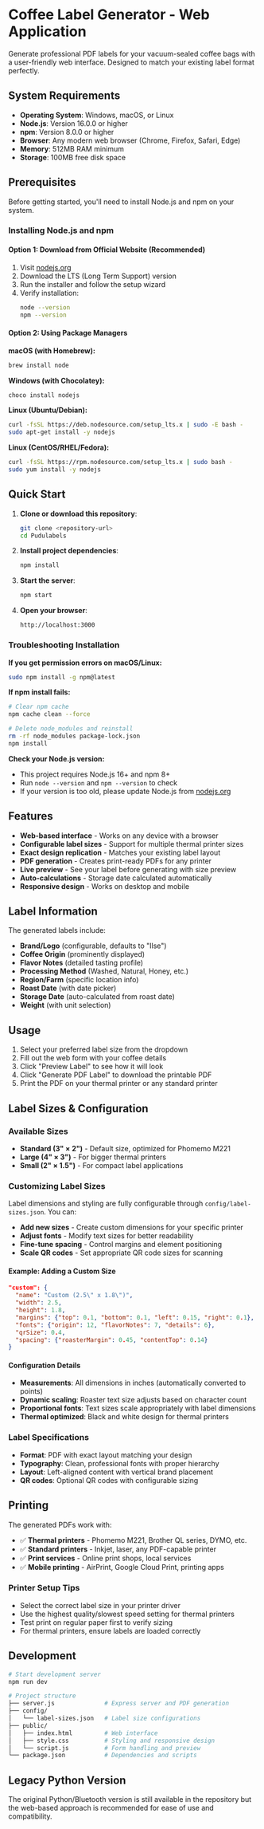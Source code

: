 # Coffee Label Generator - Web Application

Generate professional PDF labels for your vacuum-sealed coffee bags with a user-friendly web interface. Designed to match your existing label format perfectly.

## System Requirements

- **Operating System**: Windows, macOS, or Linux
- **Node.js**: Version 16.0.0 or higher
- **npm**: Version 8.0.0 or higher  
- **Browser**: Any modern web browser (Chrome, Firefox, Safari, Edge)
- **Memory**: 512MB RAM minimum
- **Storage**: 100MB free disk space

## Prerequisites

Before getting started, you'll need to install Node.js and npm on your system.

### Installing Node.js and npm

#### Option 1: Download from Official Website (Recommended)
1. Visit [nodejs.org](https://nodejs.org/)
2. Download the LTS (Long Term Support) version
3. Run the installer and follow the setup wizard
4. Verify installation:
   ```bash
   node --version
   npm --version
   ```

#### Option 2: Using Package Managers

**macOS (with Homebrew):**
```bash
brew install node
```

**Windows (with Chocolatey):**
```bash
choco install nodejs
```

**Linux (Ubuntu/Debian):**
```bash
curl -fsSL https://deb.nodesource.com/setup_lts.x | sudo -E bash -
sudo apt-get install -y nodejs
```

**Linux (CentOS/RHEL/Fedora):**
```bash
curl -fsSL https://rpm.nodesource.com/setup_lts.x | sudo bash -
sudo yum install -y nodejs
```

## Quick Start

1. **Clone or download this repository**:
   ```bash
   git clone <repository-url>
   cd Pudulabels
   ```

2. **Install project dependencies**:
   ```bash
   npm install
   ```

3. **Start the server**:
   ```bash
   npm start
   ```

4. **Open your browser**:
   ```
   http://localhost:3000
   ```

### Troubleshooting Installation

**If you get permission errors on macOS/Linux:**
```bash
sudo npm install -g npm@latest
```

**If npm install fails:**
```bash
# Clear npm cache
npm cache clean --force

# Delete node_modules and reinstall
rm -rf node_modules package-lock.json
npm install
```

**Check your Node.js version:**
- This project requires Node.js 16+ and npm 8+
- Run `node --version` and `npm --version` to check
- If your version is too old, please update Node.js from [nodejs.org](https://nodejs.org/)

## Features

- **Web-based interface** - Works on any device with a browser
- **Configurable label sizes** - Support for multiple thermal printer sizes
- **Exact design replication** - Matches your existing label layout
- **PDF generation** - Creates print-ready PDFs for any printer
- **Live preview** - See your label before generating with size preview
- **Auto-calculations** - Storage date calculated automatically
- **Responsive design** - Works on desktop and mobile

## Label Information

The generated labels include:
- **Brand/Logo** (configurable, defaults to "Ilse")
- **Coffee Origin** (prominently displayed)
- **Flavor Notes** (detailed tasting profile)
- **Processing Method** (Washed, Natural, Honey, etc.)
- **Region/Farm** (specific location info)
- **Roast Date** (with date picker)
- **Storage Date** (auto-calculated from roast date)
- **Weight** (with unit selection)

## Usage

1. Select your preferred label size from the dropdown
2. Fill out the web form with your coffee details
3. Click "Preview Label" to see how it will look
4. Click "Generate PDF Label" to download the printable PDF
5. Print the PDF on your thermal printer or any standard printer

## Label Sizes & Configuration

### Available Sizes
- **Standard (3" × 2")** - Default size, optimized for Phomemo M221
- **Large (4" × 3")** - For bigger thermal printers  
- **Small (2" × 1.5")** - For compact label applications

### Customizing Label Sizes

Label dimensions and styling are fully configurable through `config/label-sizes.json`. You can:

- **Add new sizes** - Create custom dimensions for your specific printer
- **Adjust fonts** - Modify text sizes for better readability
- **Fine-tune spacing** - Control margins and element positioning
- **Scale QR codes** - Set appropriate QR code sizes for scanning

#### Example: Adding a Custom Size

```json
"custom": {
  "name": "Custom (2.5\" x 1.8\")",
  "width": 2.5,
  "height": 1.8,
  "margins": {"top": 0.1, "bottom": 0.1, "left": 0.15, "right": 0.1},
  "fonts": {"origin": 12, "flavorNotes": 7, "details": 6},
  "qrSize": 0.4,
  "spacing": {"roasterMargin": 0.45, "contentTop": 0.14}
}
```

#### Configuration Details

- **Measurements**: All dimensions in inches (automatically converted to points)
- **Dynamic scaling**: Roaster text size adjusts based on character count
- **Proportional fonts**: Text sizes scale appropriately with label dimensions
- **Thermal optimized**: Black and white design for thermal printers

### Label Specifications

- **Format**: PDF with exact layout matching your design
- **Typography**: Clean, professional fonts with proper hierarchy  
- **Layout**: Left-aligned content with vertical brand placement
- **QR codes**: Optional QR codes with configurable sizing

## Printing

The generated PDFs work with:
- ✅ **Thermal printers** - Phomemo M221, Brother QL series, DYMO, etc.
- ✅ **Standard printers** - Inkjet, laser, any PDF-capable printer
- ✅ **Print services** - Online print shops, local services
- ✅ **Mobile printing** - AirPrint, Google Cloud Print, printing apps

### Printer Setup Tips
- Select the correct label size in your printer driver
- Use the highest quality/slowest speed setting for thermal printers
- Test print on regular paper first to verify sizing
- For thermal printers, ensure labels are loaded correctly

## Development

```bash
# Start development server
npm run dev

# Project structure
├── server.js              # Express server and PDF generation
├── config/
│   └── label-sizes.json   # Label size configurations
├── public/
│   ├── index.html         # Web interface
│   ├── style.css          # Styling and responsive design
│   └── script.js          # Form handling and preview
└── package.json           # Dependencies and scripts
```

## Legacy Python Version

The original Python/Bluetooth version is still available in the repository but the web-based approach is recommended for ease of use and compatibility.
